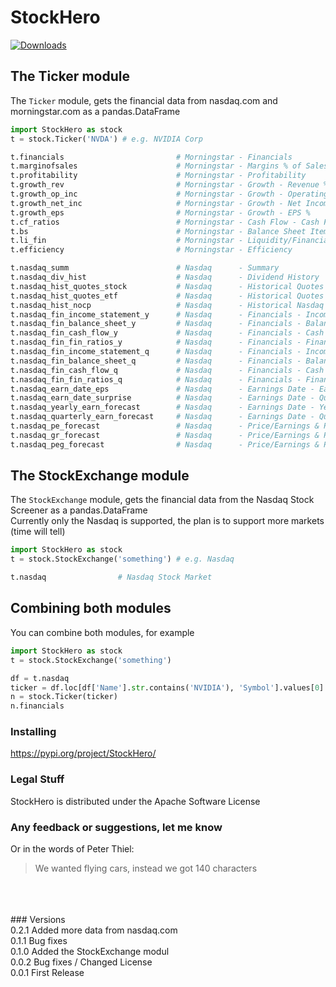 # StockHero

[![Downloads](https://pepy.tech/badge/stockhero)](https://pepy.tech/project/stockhero)

## The Ticker module
The ```Ticker``` module, gets the financial data from nasdaq.com and morningstar.com as a pandas.DataFrame <br>

```python
import StockHero as stock
t = stock.Ticker('NVDA') # e.g. NVIDIA Corp

t.financials                         # Morningstar - Financials
t.marginofsales                      # Morningstar - Margins % of Sales
t.profitability                      # Morningstar - Profitability
t.growth_rev                         # Morningstar - Growth - Revenue %
t.growth_op_inc                      # Morningstar - Growth - Operating Income %
t.growth_net_inc                     # Morningstar - Growth - Net Income %
t.growth_eps                         # Morningstar - Growth - EPS %
t.cf_ratios                          # Morningstar - Cash Flow - Cash Flow Ratios
t.bs                                 # Morningstar - Balance Sheet Items (in %)
t.li_fin                             # Morningstar - Liquidity/Financial Health
t.efficiency                         # Morningstar - Efficiency

t.nasdaq_summ                        # Nasdaq      - Summary
t.nasdaq_div_hist                    # Nasdaq      - Dividend History
t.nasdaq_hist_quotes_stock           # Nasdaq      - Historical Quotes for Stocks
t.nasdaq_hist_quotes_etf             # Nasdaq      - Historical Quotes for ETFs
t.nasdaq_hist_nocp                   # Nasdaq      - Historical Nasdaq Official Closing Price (NOCP)
t.nasdaq_fin_income_statement_y      # Nasdaq      - Financials - Income Statement - Yearly
t.nasdaq_fin_balance_sheet_y         # Nasdaq      - Financials - Balance Sheet    - Yearly
t.nasdaq_fin_cash_flow_y             # Nasdaq      - Financials - Cash Flow        - Yearly
t.nasdaq_fin_fin_ratios_y            # Nasdaq      - Financials - Financial Ratios - Yearly
t.nasdaq_fin_income_statement_q      # Nasdaq      - Financials - Income Statement - Quarterly
t.nasdaq_fin_balance_sheet_q         # Nasdaq      - Financials - Balance Sheet    - Quarterly
t.nasdaq_fin_cash_flow_q             # Nasdaq      - Financials - Cash Flow        - Quarterly
t.nasdaq_fin_fin_ratios_q            # Nasdaq      - Financials - Financial Ratios - Quarterly
t.nasdaq_earn_date_eps               # Nasdaq      - Earnings Date - Earnings Per Share
t.nasdaq_earn_date_surprise          # Nasdaq      - Earnings Date - Quarterly Earnings Surprise Amount
t.nasdaq_yearly_earn_forecast        # Nasdaq      - Earnings Date - Yearly Earnings Forecast 
t.nasdaq_quarterly_earn_forecast     # Nasdaq      - Earnings Date - Quarterly Earnings Forecast 
t.nasdaq_pe_forecast                 # Nasdaq      - Price/Earnings & PEG Ratios - Price/Earnings Ratio
t.nasdaq_gr_forecast                 # Nasdaq      - Price/Earnings & PEG Ratios - Forecast P/E Growth Rates
t.nasdaq_peg_forecast                # Nasdaq      - Price/Earnings & PEG Ratios - PEG Ratio
```

## The StockExchange module
The ```StockExchange``` module, gets the financial data from the Nasdaq Stock Screener as a pandas.DataFrame <br>
Currently only the Nasdaq is supported, the plan is to support more markets (time will tell)

```python
import StockHero as stock
t = stock.StockExchange('something') # e.g. Nasdaq

t.nasdaq                # Nasdaq Stock Market

```

## Combining both modules
You can combine both modules, for example
```python
import StockHero as stock
t = stock.StockExchange('something')

df = t.nasdaq
ticker = df.loc[df['Name'].str.contains('NVIDIA'), 'Symbol'].values[0]
n = stock.Ticker(ticker)
n.financials
```


### Installing
https://pypi.org/project/StockHero/

### Legal Stuff

StockHero is distributed under the Apache Software License

### Any feedback or suggestions, let me know
Or in the words of Peter Thiel:
> We wanted flying cars, instead we got 140 characters

<br>
<br>
<br>
### Versions <br>
0.2.1 Added more data from nasdaq.com <br>
0.1.1 Bug fixes <br>
0.1.0 Added the StockExchange modul <br>
0.0.2 Bug fixes / Changed License <br>
0.0.1 First Release

